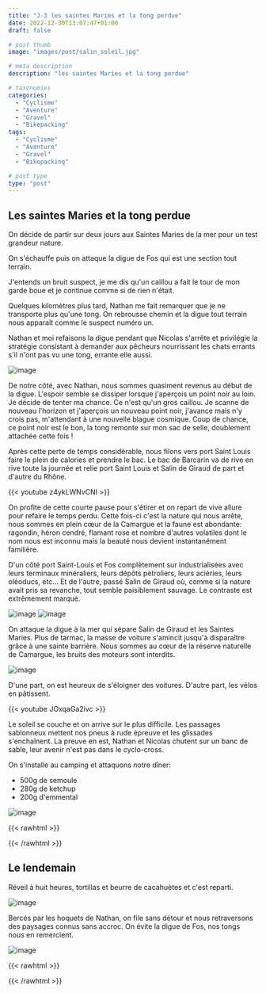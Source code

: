 ```yaml
---
title: "J-3 les saintes Maries et la tong perdue"
date: 2022-12-30T13:07:47+01:00
draft: false

# post thumb
image: "images/post/salin_soleil.jpg"

# meta description
description: "les saintes Maries et la tong perdue"

# taxonomies
categories:
  - "Cyclisme"
  - "Aventure"
  - "Gravel" 
  - "Bikepacking" 
tags:
  - "Cyclisme"
  - "Aventure"
  - "Gravel" 
  - "Bikepacking" 

# post type
type: "post"
---
```


## Les saintes Maries et la tong perdue

On décide de partir sur deux jours aux Saintes Maries de la mer pour un test grandeur nature. 

On s'échauffe puis on attaque la digue de Fos qui est une section tout terrain.

J'entends un bruit suspect, je me dis qu'un caillou a fait le tour de mon garde boue et je continue comme si de rien n'était. 

Quelques kilomètres plus tard, Nathan me fait remarquer que je ne transporte plus qu'une tong. On rebrousse chemin et la digue tout terrain nous apparaît comme le suspect numéro un. 

Nathan et moi refaisons la digue pendant que Nicolas s'arrête et privilégie la stratégie consistant à demander aux pêcheurs nourrissant les chats errants s'il n'ont pas vu une tong, errante elle aussi. 

![image](../../images/post/fos_chats.jpg)

De notre côté, avec Nathan, nous sommes quasiment revenus au début de la digue. L'espoir semble se dissiper lorsque j'aperçois un point noir au loin. Je décide de tenter ma chance. Ce n'est qu'un gros caillou. Je scanne de nouveau l'horizon et j'aperçois un nouveau point noir, j'avance mais n'y crois pas, m'attendant à une nouvelle blague cosmique. Coup de chance, ce point noir est le bon, la tong remonte sur mon sac de selle, doublement attachée cette fois ! 

Après cette perte de temps considérable, nous filons vers port Saint Louis faire le plein de calories et prendre le bac. Le bac de Barcarin va de rive en rive toute la journée et relie port Saint Louis et Salin de Giraud de part et d'autre du Rhône. 

{{< youtube z4ykLWNvCNI >}}

On profite de cette courte pause pour s'étirer et on repart de vive allure pour refaire le temps perdu. Cette fois-ci c'est la nature qui nous arrête, nous sommes en plein cœur de la Camargue et la faune est abondante: ragondin, héron cendré, flamant rose et nombre d'autres volatiles dont le nom nous est inconnu mais la beauté nous devient instantanément familière. 

D'un côté port Saint-Louis et Fos complètement sur industrialisées avec leurs terminaux minéraliers, leurs dépôts pétroliers, leurs aciéries, leurs oléoducs, etc... Et de l'autre, passé Salin de Giraud où, comme si la nature avait pris sa revanche, tout semble paisiblement sauvage. Le contraste est extrêmement marqué. 

![image](../../images/post/fos_gps.jpg)
![image](../../images/post/salin_oiseau.jpg)

On attaque la digue à la mer qui sépare Salin de Giraud et les Saintes Maries. Plus de tarmac, la masse de voiture s'amincit jusqu'à disparaître grâce à une sainte barrière. Nous sommes au cœur de la réserve naturelle de Camargue, les bruits des moteurs sont interdits. 

![image](../../images/post/salin_soleil.jpg)

D'une part, on est heureux de s'éloigner des voitures. D'autre part, les vélos en pâtissent.

{{< youtube JOxqaGa2ivc >}}

Le soleil se couche et on arrive sur le plus difficile. Les passages sablonneux mettent nos pneus à rude épreuve et les glissades s'enchaînent. La preuve en est, Nathan et Nicolas chutent sur un banc de sable, leur avenir n'est pas dans le cyclo-cross. 

On s'installe au camping et attaquons notre dîner:
- 500g de semoule
- 280g de ketchup
- 200g d'emmental

![image](../../images/post/salin_diner.jpg)

{{< rawhtml >}} 
<div class="strava-embed-placeholder" data-embed-type="activity" data-embed-id="8308915036"></div><script src="https://strava-embeds.com/embed.js"></script>
{{< /rawhtml >}} 

## Le lendemain

Réveil à huit heures, tortillas et beurre de cacahuètes et c'est reparti.

![image](../../images/post/salin_camping.jpg)

Bercés par les hoquets de Nathan, on file sans détour et nous retraversons des paysages connus sans accroc. On évite la digue de Fos, nos tongs nous en remercient.

![image](../../images/post/fos_repos.jpg)

{{< rawhtml >}}
<div class="strava-embed-placeholder" data-embed-type="activity" data-embed-id="8322200241"></div><script src="https://strava-embeds.com/embed.js"></script>
{{< /rawhtml >}}
